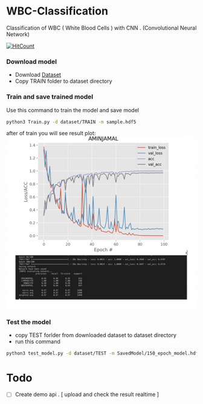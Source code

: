 # WBC-Classification
Classification of WBC ( White Blood Cells ) with CNN . (Convolutional Neural Network)


[![HitCount](http://hits.dwyl.com/includeamin/WBC-Classification.svg)](http://hits.dwyl.com/includeamin/WBC-Classification)

### Download model
- Download [Dataset](https://www.kaggle.com/paultimothymooney/blood-cells/kernels?sortBy=relevance&group=everyone&search=includeamin&page=1&pageSize=20&datasetId=9232)
- Copy TRAIN folder to dataset directory
### Train and save trained model
Use this command to train the model and save model
```bash
python3 Train.py -d dataset/TRAIN -m sample.hdf5
```
after of train you will see result plot:
![Image of Yaktocat](train_result.png)

### Test the model
- copy TEST forlder from downloaded dataset to dataset directory
- run this command
```bash
python3 test_model.py -d dataset/TEST -m SavedModel/150_epoch_model.hdf5
```
# Todo
- [ ] Create demo api . [ upload and check the result realtime ]
